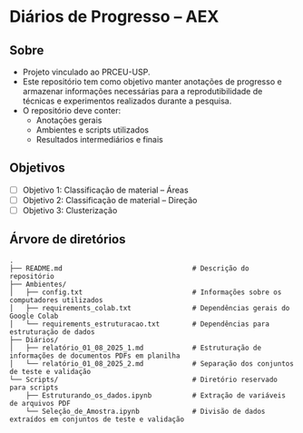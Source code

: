 # Diários de Progresso – AEX

## Sobre

- Projeto vinculado ao PRCEU-USP.  
- Este repositório tem como objetivo manter anotações de progresso e armazenar informações necessárias para a reprodutibilidade de técnicas e experimentos realizados durante a pesquisa.  
- O repositório deve conter:  
  - Anotações gerais  
  - Ambientes e scripts utilizados  
  - Resultados intermediários e finais  

## Objetivos

- [ ] Objetivo 1: Classificação de material – Áreas  
- [ ] Objetivo 2: Classificação de material – Direção  
- [ ] Objetivo 3: Clusterização

## Árvore de diretórios
```
.
├── README.md                                # Descrição do repositório
├── Ambientes/
│   ├── config.txt                           # Informações sobre os computadores utilizados
│   ├── requirements_colab.txt               # Dependências gerais do Google Colab
│   └── requirements_estruturacao.txt        # Dependências para estruturação de dados
├── Diários/
│   ├── relatório_01_08_2025_1.md            # Estruturação de informações de documentos PDFs em planilha
│   └── relatório_01_08_2025_2.md            # Separação dos conjuntos de teste e validação
└── Scripts/                                 # Diretório reservado para scripts
    ├── Estruturando_os_dados.ipynb          # Extração de variáveis de arquivos PDF
    └── Seleção_de_Amostra.ipynb             # Divisão de dados extraídos em conjuntos de teste e validação  
```

